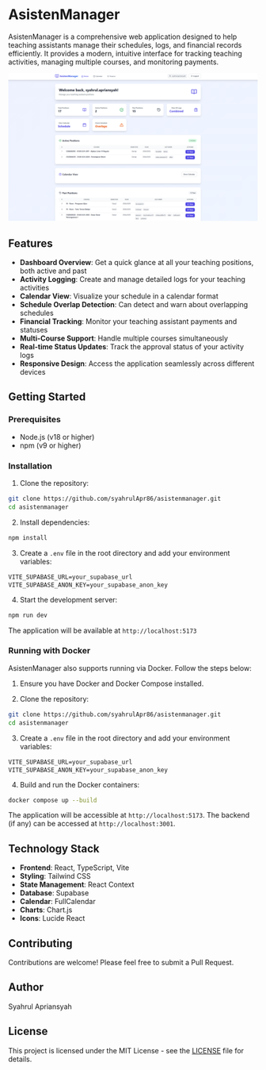 # AsistenManager

AsistenManager is a comprehensive web application designed to help teaching assistants manage their schedules, logs, and financial records efficiently. It provides a modern, intuitive interface for tracking teaching activities, managing multiple courses, and monitoring payments.

![img.png](media/img.png)

## Features

- **Dashboard Overview**: Get a quick glance at all your teaching positions, both active and past
- **Activity Logging**: Create and manage detailed logs for your teaching activities
- **Calendar View**: Visualize your schedule in a calendar format
- **Schedule Overlap Detection**: Can detect and warn about overlapping schedules
- **Financial Tracking**: Monitor your teaching assistant payments and statuses
- **Multi-Course Support**: Handle multiple courses simultaneously
- **Real-time Status Updates**: Track the approval status of your activity logs
- **Responsive Design**: Access the application seamlessly across different devices

## Getting Started

### Prerequisites

- Node.js (v18 or higher)
- npm (v9 or higher)

### Installation

1. Clone the repository:
```bash
git clone https://github.com/syahrulApr86/asistenmanager.git
cd asistenmanager
```

2. Install dependencies:
```bash
npm install
```

3. Create a `.env` file in the root directory and add your environment variables:
```env
VITE_SUPABASE_URL=your_supabase_url
VITE_SUPABASE_ANON_KEY=your_supabase_anon_key
```

4. Start the development server:
```bash
npm run dev
```

The application will be available at `http://localhost:5173`

### Running with Docker

AsistenManager also supports running via Docker. Follow the steps below:

1. Ensure you have Docker and Docker Compose installed.

2. Clone the repository:
```bash
git clone https://github.com/syahrulApr86/asistenmanager.git
cd asistenmanager
```

3. Create a `.env` file in the root directory and add your environment variables:
```env
VITE_SUPABASE_URL=your_supabase_url
VITE_SUPABASE_ANON_KEY=your_supabase_anon_key
```

4. Build and run the Docker containers:
```bash
docker compose up --build
```

The application will be accessible at `http://localhost:5173`. The backend (if any) can be accessed at `http://localhost:3001`.

## Technology Stack

- **Frontend**: React, TypeScript, Vite
- **Styling**: Tailwind CSS
- **State Management**: React Context
- **Database**: Supabase
- **Calendar**: FullCalendar
- **Charts**: Chart.js
- **Icons**: Lucide React

## Contributing

Contributions are welcome! Please feel free to submit a Pull Request.

## Author

Syahrul Apriansyah

## License

This project is licensed under the MIT License - see the [LICENSE](LICENSE) file for details.
